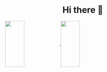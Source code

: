 <h1 align="center">Hi there 👋</h1>
<a href="https://github.com/anuraghazra/github-readme-stats">
  <img height="150px" width="35%" align="center" src="https://github-readme-stats.vercel.app/api/top-langs/?username=bjbogithub&layout=compact&theme=dark&show_icons=true" />
</a>
<a href="https://github.com/anuraghazra/github-readme-stats">
   <img height="150px" width="35%" align="center" src="https://github-readme-stats.vercel.app/api?username=bjbogithub&theme=dark&show_icons=true&" />
</a>

